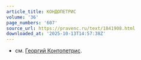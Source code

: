 ```yaml
---
article_title: КОНДОПЕТРИС
volume: '36'
page_numbers: '607'
source_url: https://pravenc.ru/text/1841908.html
downloaded_at: '2025-10-13T14:57:38Z'
---
```


- см. [Георгий Контопетрис](<https://pravenc.ru/text/Георгий Контопетрис.html>).
